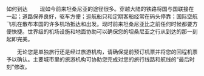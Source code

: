 如何到达
　　现如今前来坦桑尼亚的途径很多。穿越大陆的铁路将国与国联接在一起；道路保养良好，驱车方便；巡航船只和定期客船经常在码头停靠；国际空航飞机在散布本国的许多机场抵达和出发。现时前来坦桑尼亚比之前任何时候都要方便快捷。世界级的机场设施和地面协助可以确保您的坦桑尼亚之行从到达的那一刻起即完美。 

　　无论您是单独旅行还是经过旅游机构，请确保提前预订机票并将您的回程机票予以确认。主要城市里的旅游机构可协助您完成对您的旅行线路和航线的“最后时刻”修改。
